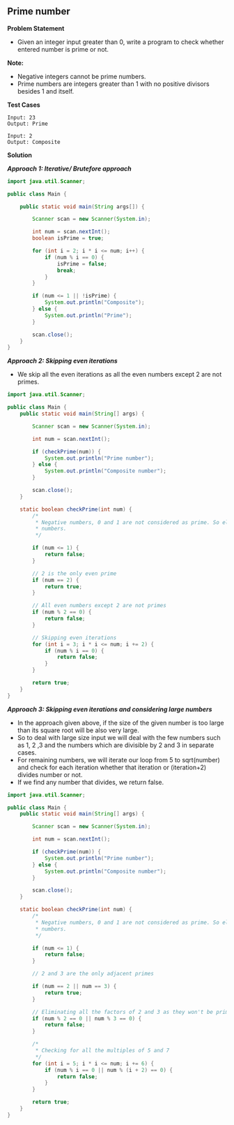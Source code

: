 ## Prime number

**Problem Statement**

- Given an integer input greater than 0, write a program to check whether entered number is prime or not.

**Note:**

- Negative integers cannot be prime numbers.
- Prime numbers are integers greater than 1 with no positive divisors besides 1 and itself.

**Test Cases**

```
Input: 23
Output: Prime

Input: 2
Output: Composite
```

**Solution**

_**Approach 1: Iterative/ Brutefore approach**_

```java
import java.util.Scanner;

public class Main {

	public static void main(String args[]) {

		Scanner scan = new Scanner(System.in);

		int num = scan.nextInt();
		boolean isPrime = true;

		for (int i = 2; i * i <= num; i++) {
			if (num % i == 0) {
				isPrime = false;
				break;
			}
		}

		if (num <= 1 || !isPrime) {
			System.out.println("Composite");
		} else {
			System.out.println("Prime");
		}

		scan.close();
	}
}
```

_**Approach 2: Skipping even iterations**_

- We skip all the even iterations as all the even numbers except 2 are not primes.

```java
import java.util.Scanner;

public class Main {
	public static void main(String[] args) {

		Scanner scan = new Scanner(System.in);

		int num = scan.nextInt();

		if (checkPrime(num)) {
			System.out.println("Prime number");
		} else {
			System.out.println("Composite number");
		}

		scan.close();
	}

	static boolean checkPrime(int num) {
		/*
		 * Negative numbers, 0 and 1 are not considered as prime. So eliminating those
		 * numbers.
		 */

		if (num <= 1) {
			return false;
		}

		// 2 is the only even prime
		if (num == 2) {
			return true;
		}

		// All even numbers except 2 are not primes
		if (num % 2 == 0) {
			return false;
		}

		// Skipping even iterations
		for (int i = 3; i * i <= num; i += 2) {
			if (num % i == 0) {
				return false;
			}
		}

		return true;
	}
}
```

_**Approach 3: Skipping even iterations and considering large numbers**_

- In the approach given above, if the size of the given number is too large than its square root will be also very large.
- So to deal with large size input we will deal with the few numbers such as 1, 2 ,3 and the numbers which are divisible by 2 and 3 in separate cases.
- For remaining numbers, we will iterate our loop from 5 to sqrt(number) and check for each iteration whether that iteration or (iteration+2) divides number or not.
- If we find any number that divides, we return false.

```java
import java.util.Scanner;

public class Main {
	public static void main(String[] args) {

		Scanner scan = new Scanner(System.in);

		int num = scan.nextInt();

		if (checkPrime(num)) {
			System.out.println("Prime number");
		} else {
			System.out.println("Composite number");
		}

		scan.close();
	}

	static boolean checkPrime(int num) {
		/*
		 * Negative numbers, 0 and 1 are not considered as prime. So eliminating those
		 * numbers.
		 */

		if (num <= 1) {
			return false;
		}

		// 2 and 3 are the only adjacent primes

		if (num == 2 || num == 3) {
			return true;
		}

		// Eliminating all the factors of 2 and 3 as they won't be primes
		if (num % 2 == 0 || num % 3 == 0) {
			return false;
		}

		/*
		 * Checking for all the multiples of 5 and 7
		 */
		for (int i = 5; i * i <= num; i += 6) {
			if (num % i == 0 || num % (i + 2) == 0) {
				return false;
			}
		}

		return true;
	}
}
```

